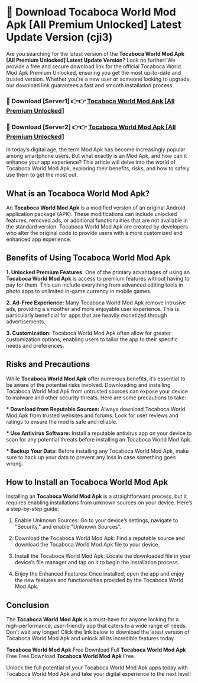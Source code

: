 # 🤖 Download Tocaboca World Mod Apk [All Premium Unlocked] Latest Update Version (cji3)

Are you searching for the latest version of the <strong>Tocaboca World Mod Apk [All Premium Unlocked] Latest Update Version</strong>? Look no further! We provide a free and secure download link for the official Tocaboca World Mod Apk Premium Unlocked, ensuring you get the most up-to-date and trusted version. Whether you're a new user or someone looking to upgrade, our download link guarantees a fast and smooth installation process.


<h3>📌 Download [Server1] 👉👉 <a href="https://hapymods.com?title=Tocaboca+World+Mod+Apk&ref=3B1">Tocaboca World Mod Apk [All Premium Unlocked]</a></h3>

<h3>📌 Download [Server2] 👉👉 <a href="https://hapymods.com?title=Tocaboca+World+Mod+Apk&ref=3B1">Tocaboca World Mod Apk [All Premium Unlocked]</a></h3>


In today’s digital age, the term Mod Apk has become increasingly popular among smartphone users. But what exactly is an Mod Apk, and how can it enhance your app experience? This article will delve into the world of Tocaboca World Mod Apk, exploring their benefits, risks, and how to safely use them to get the most out.


<h2>What is an Tocaboca World Mod Apk?</h2>

An <strong>Tocaboca World Mod Apk</strong> is a modified version of an original Android application package (APK). These modifications can include unlocked features, removed ads, or additional functionalities that are not available in the standard version. Tocaboca World Mod Apk are created by developers who alter the original code to provide users with a more customized and enhanced app experience.


<h2>Benefits of Using Tocaboca World Mod Apk</h2>

<strong> 1. Unlocked Premium Features:</strong> One of the primary advantages of using an <strong>Tocaboca World Mod Apk</strong> is access to premium features without having to pay for them. This can include everything from advanced editing tools in photo apps to unlimited in-game currency in mobile games.

<strong> 2. Ad-Free Experience:</strong> Many Tocaboca World Mod Apk remove intrusive ads, providing a smoother and more enjoyable user experience. This is particularly beneficial for apps that are heavily monetized through advertisements.

<strong> 3. Customization:</strong> Tocaboca World Mod Apk often allow for greater customization options, enabling users to tailor the app to their specific needs and preferences.


<h2>Risks and Precautions</h2>

While <strong>Tocaboca World Mod Apk</strong> offer numerous benefits, it’s essential to be aware of the potential risks involved. Downloading and installing Tocaboca World Mod Apk from untrusted sources can expose your device to malware and other security threats. Here are some precautions to take:

<strong> * Download from Reputable Sources:</strong> Always download Tocaboca World Mod Apk from trusted websites and forums. Look for user reviews and ratings to ensure the mod is safe and reliable.

<strong> * Use Antivirus Software:</strong> Install a reputable antivirus app on your device to scan for any potential threats before installing an Tocaboca World Mod Apk.

<strong> * Backup Your Data:</strong> Before installing any Tocaboca World Mod Apk, make sure to back up your data to prevent any loss in case something goes wrong.


<h2>How to Install an Tocaboca World Mod Apk</h2>

Installing an <strong>Tocaboca World Mod Apk</strong> is a straightforward process, but it requires enabling installations from unknown sources on your device. Here’s a step-by-step guide:

 1. Enable Unknown Sources: Go to your device’s settings, navigate to "Security," and enable "Unknown Sources".

 2. Download the Tocaboca World Mod Apk: Find a reputable source and download the Tocaboca World Mod Apk file to your device.

 3. Install the Tocaboca World Mod Apk: Locate the downloaded file in your device’s file manager and tap on it to begin the installation process.

 4. Enjoy the Enhanced Features: Once installed, open the app and enjoy the new features and functionalities provided by the Tocaboca World Mod Apk.


<h2><strong>Conclusion</strong></h2>

The <strong>Tocaboca World Mod Apk</strong> is a must-have for anyone looking for a high-performance, user-friendly app that caters to a wide range of needs. Don’t wait any longer! Click the link below to download the latest version of Tocaboca World Mod Apk and unlock all its incredible features today.

<strong>Tocaboca World Mod Apk</strong> Free Download Full <strong>Tocaboca World Mod Apk</strong> Free Free Download <strong>Tocaboca World Mod Apk</strong> Free.

Unlock the full potential of your Tocaboca World Mod Apk apps today with Tocaboca World Mod Apk and take your digital experience to the next level!